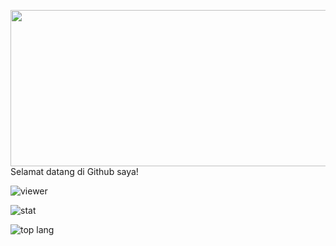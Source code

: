 <img src="https://bestprofilepictures.com/wp-content/uploads/2021/08/Anime-Girl-profile-Picture-for-Tiktok.jpg" width="800" height="250" align="center">Selamat datang di Github saya!</img>

![viewer](https://komarev.com/ghpvc/?username=maestroal&label=Pengunjung&color=green&style=plastic)

![stat](https://github-readme-stats.vercel.app/api?username=maestroal&show_icons=true&locale=id&theme=radical)

![top lang](https://github-readme-stats.vercel.app/api/top-langs?username=maestroal&show_icons=true&locale=id&layout=compact&theme=radical)

